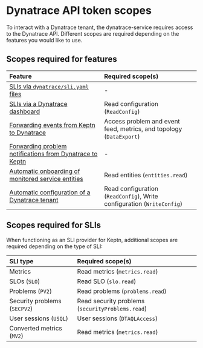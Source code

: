 # Dynatrace API token scopes

To interact with a Dynatrace tenant, the dynatrace-service requires access to the Dynatrace API. Different scopes are required depending on the features you would like to use.

## Scopes required for features

|Feature | Required scope(s)|
|:--------|:-----------------|
| [SLIs via `dynatrace/sli.yaml` files](slis-via-files.md) | - |
| [SLIs via a Dynatrace dashboard](slis-via-dashboard.md) | Read configuration (`ReadConfig`)|
| [Forwarding events from Keptn to Dynatrace](event-forwarding-to-dynatrace.md) | Access problem and event feed, metrics, and topology (`DataExport`) |
| [Forwarding problem notifications from Dynatrace to Keptn](problem-forwarding-to-keptn.md) | - |
| [Automatic onboarding of monitored service entities](auto-service-onboarding.md) | Read entities (`entities.read`) |
| [Automatic configuration of a Dynatrace tenant](auto-tenant-configuration.md) | Read configuration (`ReadConfig`), Write configuration (`WriteConfig`) |

## Scopes required for SLIs

When functioning as an SLI provider for Keptn, additional scopes are required depending on the type of SLI:

|SLI type| Required scope(s) |
|:--|:--|
| Metrics | Read metrics (`metrics.read`) |
| SLOs (`SLO`) | Read SLO (`slo.read`) |
| Problems (`PV2`) | Read problems (`problems.read`) |
| Security problems (`SECPV2`) | Read security problems (`securityProblems.read`) |
| User sessions (`USQL`) | User sessions (`DTAQLAccess`) |
| Converted metrics (`MV2`) | Read metrics (`metrics.read`) |
